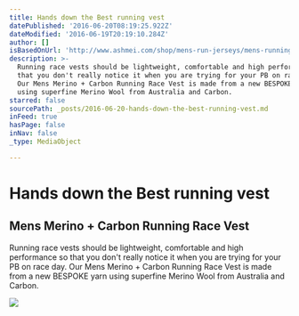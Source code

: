 ```yaml
---
title: Hands down the Best running vest
datePublished: '2016-06-20T08:19:25.922Z'
dateModified: '2016-06-19T20:19:10.284Z'
author: []
isBasedOnUrl: 'http://www.ashmei.com/shop/mens-run-jerseys/mens-running-race-vest/'
description: >-
  Running race vests should be lightweight, comfortable and high performance so
  that you don't really notice it when you are trying for your PB on race day.
  Our Mens Merino + Carbon Running Race Vest is made from a new BESPOKE yarn
  using superfine Merino Wool from Australia and Carbon.
starred: false
sourcePath: _posts/2016-06-20-hands-down-the-best-running-vest.md
inFeed: true
hasPage: false
inNav: false
_type: MediaObject

---
```

# Hands down the Best running vest

<article style=""><h1>Mens Merino + Carbon Running Race Vest</h1><p>Running race vests should be lightweight, comfortable and high performance so that you don't really notice it when you are trying for your PB on race day. Our Mens Merino + Carbon Running Race Vest is made from a new BESPOKE yarn using superfine Merino Wool from Australia and Carbon.</p><img src="http://www.ashmei.com/wp-content/uploads/2014/07/ashmei_merino_running_vest_mens_grey_front.png" /></article>